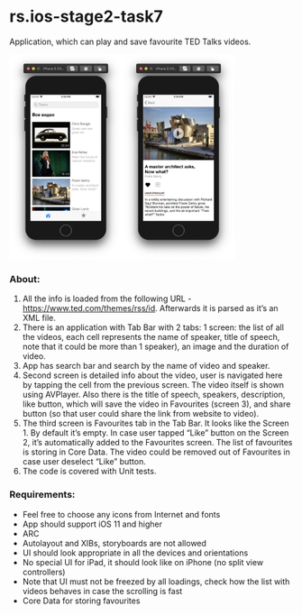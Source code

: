 # rs.ios-stage2-task7
Application, which can play and save favourite TED Talks videos.


<img src="https://github.com/gurachevskaya/rs.ios-stage2-task7/blob/main/RSSchool_7/Images/Снимок%20экрана%202020-10-23%20в%2017.04.31.png?raw=true" width="200"><img src="https://github.com/gurachevskaya/rs.ios-stage2-task7/blob/main/RSSchool_7/Images/Снимок%20экрана%202020-10-23%20в%2017.04.55.png?raw=true" width="200">

### About:

1) All the info is loaded from the following URL - https://www.ted.com/themes/rss/id. Afterwards it is parsed as it’s an XML file.
2) There is an application with Tab Bar with 2 tabs:
1 screen: the list of all the videos, each cell represents the name of speaker, title of speech, note that it could be more than 1 speaker), an image and the duration of video.
3) App has search bar and search by the name of video and speaker.
4) Second screen is detailed info about the video, user is navigated here by tapping the cell from the previous screen. The video itself is shown using AVPlayer. Also there is the title of speech, speakers, description, like button, which will save the video in Favourites (screen 3), and share button (so that user could share the link from website to video).
5) The third screen is Favourites tab in the Tab Bar. It looks like the Screen 1. By default it’s empty. In case user tapped “Like” button on the Screen 2, it’s automatically added to the Favourites screen. The list of favourites is storing in Core Data. The video could be removed out of Favourites in case user deselect “Like” button.
6) The code is covered with Unit tests.



### Requirements:
- Feel free to choose any icons from Internet and fonts
- App should support iOS 11 and higher
- ARC
- Autolayout and XIBs, storyboards are not allowed
- UI should look appropriate in all the devices and orientations
- No special UI for iPad, it should look like on iPhone (no split view controllers)
- Note that UI must not be freezed by all loadings, check how the list with videos behaves in case the scrolling is fast
- Core Data for storing favourites
